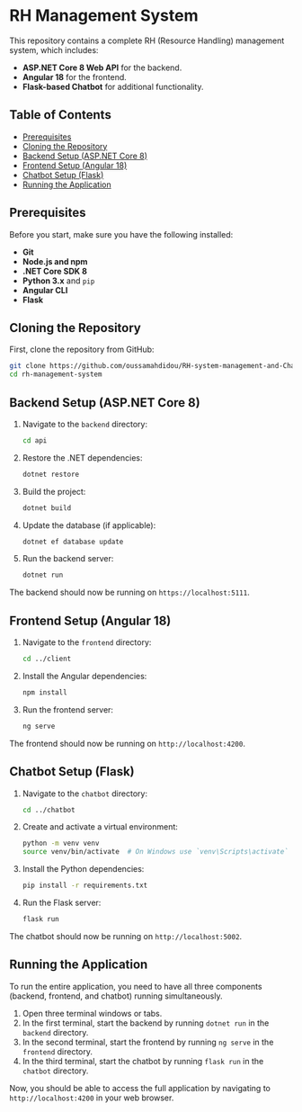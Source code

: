 


# RH Management System

This repository contains a complete RH (Resource Handling) management system, which includes:

- **ASP.NET Core 8 Web API** for the backend.
- **Angular 18** for the frontend.
- **Flask-based Chatbot** for additional functionality.

## Table of Contents

- [Prerequisites](#prerequisites)
- [Cloning the Repository](#cloning-the-repository)
- [Backend Setup (ASP.NET Core 8)](#backend-setup-aspnet-core-8)
- [Frontend Setup (Angular 18)](#frontend-setup-angular-18)
- [Chatbot Setup (Flask)](#chatbot-setup-flask)
- [Running the Application](#running-the-application)

## Prerequisites

Before you start, make sure you have the following installed:

- **Git**
- **Node.js and npm**
- **.NET Core SDK 8**
- **Python 3.x** and `pip`
- **Angular CLI**
- **Flask**

## Cloning the Repository

First, clone the repository from GitHub:

```bash
git clone https://github.com/oussamahdidou/RH-system-management-and-ChatBot.git
cd rh-management-system
```

## Backend Setup (ASP.NET Core 8)

1. Navigate to the `backend` directory:

    ```bash
    cd api
    ```

2. Restore the .NET dependencies:

    ```bash
    dotnet restore
    ```

3. Build the project:

    ```bash
    dotnet build
    ```

4. Update the database (if applicable):

    ```bash
    dotnet ef database update
    ```

5. Run the backend server:

    ```bash
    dotnet run
    ```

The backend should now be running on `https://localhost:5111`.

## Frontend Setup (Angular 18)

1. Navigate to the `frontend` directory:

    ```bash
    cd ../client
    ```

2. Install the Angular dependencies:

    ```bash
    npm install
    ```

3. Run the frontend server:

    ```bash
    ng serve
    ```

The frontend should now be running on `http://localhost:4200`.

## Chatbot Setup (Flask)

1. Navigate to the `chatbot` directory:

    ```bash
    cd ../chatbot
    ```

2. Create and activate a virtual environment:

    ```bash
    python -m venv venv
    source venv/bin/activate  # On Windows use `venv\Scripts\activate`
    ```

3. Install the Python dependencies:

    ```bash
    pip install -r requirements.txt
    ```

4. Run the Flask server:

    ```bash
    flask run
    ```

The chatbot should now be running on `http://localhost:5002`.

## Running the Application

To run the entire application, you need to have all three components (backend, frontend, and chatbot) running simultaneously.

1. Open three terminal windows or tabs.
2. In the first terminal, start the backend by running `dotnet run` in the `backend` directory.
3. In the second terminal, start the frontend by running `ng serve` in the `frontend` directory.
4. In the third terminal, start the chatbot by running `flask run` in the `chatbot` directory.

Now, you should be able to access the full application by navigating to `http://localhost:4200` in your web browser.

